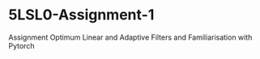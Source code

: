 # 5LSL0-Assignment-1
Assignment Optimum Linear and Adaptive Filters and Familiarisation with Pytorch
